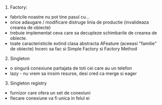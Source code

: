 1. Factory:
 - fabricile noastre nu pot tine pasul cu...
 - orice adaugare / modificare distruge linia de productie (invalideaza crearea de obiecte)
 - trebuie implementat ceva care sa decupleze schimbarile de crearea de obiecte.
 - toate caracteristicile extind clasa abstracta AFeature (aceeasi "familie" de obiecte)
Incerc sa fac si Simple Factory si Factory Method

2. Singleton
 - o singură conexiune partajata de toti cei care au un telefon
 - lazy - nu vrem sa irosim resurse, desi cred ca merge si eager

3. Singleton registry
 - furnizor care ofera un set de conexiuni
 - fiecare conexiune va fi unica in felul ei
